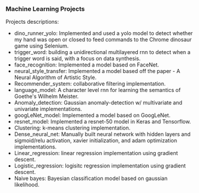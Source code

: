### Machine Learning Projects

Projects descriptions: 
- dino_runner_yolo: Implemented and used a yolo model to detect whether my hand was open or closed to feed commands to the Chrome dinosaur game using Selenium.
- trigger_word: building a unidirectional multilayered rnn to detect when a trigger word is said, with a focus on data synthesis.
- face_recognition: Implemented a model based on FaceNet.
- neural_style_transfer: Implemented a model based off the paper - A Neural Algorithm of Artistic Style.
- Recommender_system: collaborative filtering implementation.
- language_model: A character level rnn for learning the semantics of Goethe's Wilhelm Meister.
- Anomaly_detection: Gaussian anomaly-detection w/ multivariate and univariate implementations.
- googLeNet_model: Implemented a model based on GoogLeNet.
- resnet_model: Implemented a resnet-50 model in Keras and Tensorflow.
- Clustering: k-means clustering implementation.
- Dense_neural_net: Manually built neural network with hidden layers and sigmoid/relu activation, xavier initialization, and adam optimization implementations.
- Linear_regression: linear regression implementation using gradient descent.
- Logistic_regression: logisitc regression implementation using gradient descent.
- Naive bayes: Bayesian classification model based on gaussian likelihood.